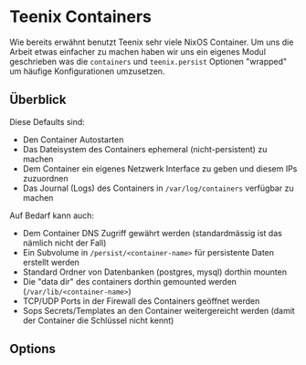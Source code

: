 # Teenix Containers

Wie bereits erwähnt benutzt Teenix sehr viele NixOS Container. Um uns die Arbeit etwas einfacher zu machen haben wir uns ein eigenes Modul geschrieben was die `containers` und `teenix.persist` Optionen "wrapped" um häufige Konfigurationen umzusetzen.

<!-- toc -->

## Überblick

Diese Defaults sind:

- Den Container Autostarten
- Das Dateisystem des Containers ephemeral (nicht-persistent) zu machen
- Dem Container ein eigenes Netzwerk Interface zu geben und diesem IPs zuzuordnen
- Das Journal (Logs) des Containers in `/var/log/containers` verfügbar zu machen

Auf Bedarf kann auch:

- Dem Container DNS Zugriff gewährt werden (standardmässig ist das nämlich nicht der Fall)
- Ein Subvolume in `/persist/<container-name>` für persistente Daten erstellt werden
- Standard Ordner von Datenbanken (postgres, mysql) dorthin mounten
- Die "data dir" des containers dorthin gemounted werden (`/var/lib/<container-name>`)
- TCP/UDP Ports in der Firewall des Containers geöffnet werden
- Sops Secrets/Templates an den Container weitergereicht werden (damit der Container die Schlüssel nicht kennt)

## Options

